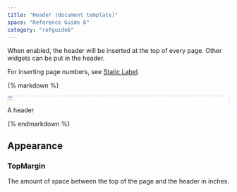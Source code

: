 ```yaml
---
title: "Header (document template)"
space: "Reference Guide 6"
category: "refguide6"
---
```



When enabled, the header will be inserted at the top of every page. Other widgets can be put in the header.

For inserting page numbers, see [Static Label](Static+Label+Document+Template).

<div class="alert alert-info">{% markdown %}

![](attachments/819203/918236.png)
A header

{% endmarkdown %}</div>

## Appearance

### TopMargin

The amount of space between the top of the page and the header in inches.